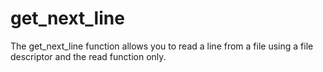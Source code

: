 # get_next_line
The get_next_line function allows you to read a line from a file using a file descriptor and the read function only. 
